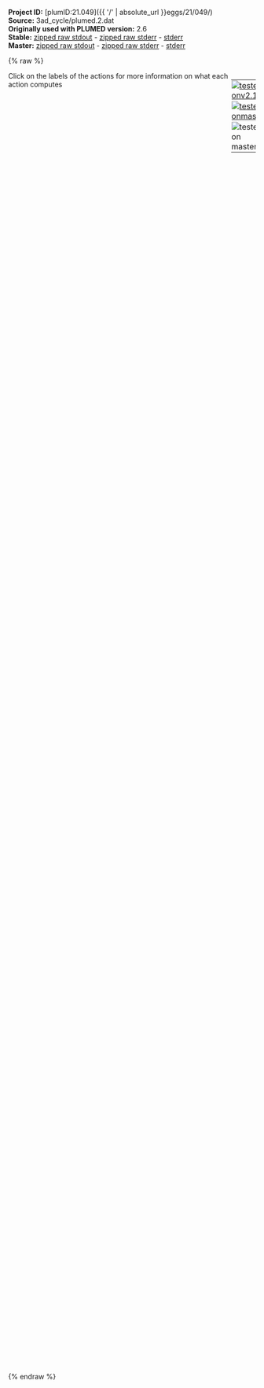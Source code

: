 **Project ID:** [plumID:21.049]({{ '/' | absolute_url }}eggs/21/049/)  
**Source:** 3ad_cycle/plumed.2.dat  
**Originally used with PLUMED version:** 2.6  
**Stable:** [zipped raw stdout](plumed.2.dat.plumed.stdout.txt.zip) - [zipped raw stderr](plumed.2.dat.plumed.stderr.txt.zip) - [stderr](plumed.2.dat.plumed.stderr)  
**Master:** [zipped raw stdout](plumed.2.dat.plumed_master.stdout.txt.zip) - [zipped raw stderr](plumed.2.dat.plumed_master.stderr.txt.zip) - [stderr](plumed.2.dat.plumed_master.stderr)  

{% raw %}
<div style="width: 100%; float:left">
<div style="width: 90%; float:left" id="value_details_data/3ad_cycle/plumed.2.dat"> Click on the labels of the actions for more information on what each action computes </div>
<div style="width: 10%; float:left"><table><tr><td style="padding:1px"><a href="plumed.2.dat.plumed.stderr"><img src="https://img.shields.io/badge/v2.10-failed-red.svg" alt="tested onv2.10" /></a></td></tr><tr><td style="padding:1px"><a href="plumed.2.dat.plumed_master.stderr"><img src="https://img.shields.io/badge/master-failed-red.svg" alt="tested onmaster" /></a></td></tr><tr><td style="padding:1px"><img src="https://img.shields.io/badge/with-LOAD-yellow.svg" alt="tested on master" /></td></tr>
</table></div></div>
<pre style="width=97%;">
<span class="plumedtooltip" style="color:green">LOAD<span class="right">Loads a library, possibly defining new actions. <a href="https://www.plumed.org/doc-master/user-doc/html/_l_o_a_d.html" style="color:green">More details</a><i></i></span></span> <span class="plumedtooltip">FILE<span class="right">file to be loaded<i></i></span></span>=../PathCV.cpp
<span style="display:none;" id="data/3ad_cycle/plumed.2.dat">The LOAD action with label <b></b> calculates something</span><span class="plumedtooltip" style="color:green">UNITS<span class="right">This command sets the internal units for the code. <a href="https://www.plumed.org/doc-master/user-doc/html/_u_n_i_t_s.html" style="color:green">More details</a><i></i></span></span> <span class="plumedtooltip">LENGTH<span class="right">the units of lengths<i></i></span></span>=A <span class="plumedtooltip">TIME<span class="right">the units of time<i></i></span></span>=ps <span class="plumedtooltip">ENERGY<span class="right">the units of energy<i></i></span></span>=kcal/mol

<b name="data/3ad_cycle/plumed.2.datphi" onclick='showPath("data/3ad_cycle/plumed.2.dat","data/3ad_cycle/plumed.2.datphi","data/3ad_cycle/plumed.2.datphi","brown")'>phi</b>: <span class="plumedtooltip" style="color:green">TORSION<span class="right">Calculate a torsional angle. <a href="https://www.plumed.org/doc-master/user-doc/html/_t_o_r_s_i_o_n.html" style="color:green">More details</a><i></i></span></span> <span class="plumedtooltip">ATOMS<span class="right">the four atoms involved in the torsional angle<i></i></span></span>=5,7,9,15
<span style="display:none;" id="data/3ad_cycle/plumed.2.datphi">The TORSION action with label <b>phi</b> calculates the following quantities:<table  align="center" frame="void" width="95%" cellpadding="5%"><tr><td width="5%"><b> Quantity </b>  </td><td><b> Description </b> </td></tr><tr><td width="5%">phi.value</td><td>the TORSION involving these atoms</td></tr></table></span><b name="data/3ad_cycle/plumed.2.datphic" onclick='showPath("data/3ad_cycle/plumed.2.dat","data/3ad_cycle/plumed.2.datphic","data/3ad_cycle/plumed.2.datphic","brown")'>phic</b>: <span class="plumedtooltip" style="color:green">TORSION<span class="right">Calculate a torsional angle. <a href="https://www.plumed.org/doc-master/user-doc/html/_t_o_r_s_i_o_n.html" style="color:green">More details</a><i></i></span></span> <span class="plumedtooltip">ATOMS<span class="right">the four atoms involved in the torsional angle<i></i></span></span>=5,7,9,15 <span class="plumedtooltip">COSINE<span class="right"> calculate cosine instead of dihedral<i></i></span></span>
<span style="display:none;" id="data/3ad_cycle/plumed.2.datphic">The TORSION action with label <b>phic</b> calculates the following quantities:<table  align="center" frame="void" width="95%" cellpadding="5%"><tr><td width="5%"><b> Quantity </b>  </td><td><b> Description </b> </td></tr><tr><td width="5%">phic.value</td><td>the TORSION involving these atoms</td></tr></table></span><b name="data/3ad_cycle/plumed.2.datphis" onclick='showPath("data/3ad_cycle/plumed.2.dat","data/3ad_cycle/plumed.2.datphis","data/3ad_cycle/plumed.2.datphis","brown")'>phis</b>: <span class="plumedtooltip" style="color:green">CUSTOM<span class="right">Calculate a combination of variables using a custom expression. <a href="https://www.plumed.org/doc-master/user-doc/html/_c_u_s_t_o_m.html" style="color:green">More details</a><i></i></span></span> <span class="plumedtooltip">ARG<span class="right">the values input to this function<i></i></span></span>=<b name="data/3ad_cycle/plumed.2.datphi">phi</b> <span class="plumedtooltip">FUNC<span class="right">the function you wish to evaluate<i></i></span></span>=sin(x) <span class="plumedtooltip">PERIODIC<span class="right">if the output of your function is periodic then you should specify the periodicity of the function<i></i></span></span>=NO

<span style="display:none;" id="data/3ad_cycle/plumed.2.datphis">The CUSTOM action with label <b>phis</b> calculates the following quantities:<table  align="center" frame="void" width="95%" cellpadding="5%"><tr><td width="5%"><b> Quantity </b>  </td><td><b> Description </b> </td></tr><tr><td width="5%">phis.value</td><td>an arbitrary function</td></tr></table></span><b name="data/3ad_cycle/plumed.2.datpsi" onclick='showPath("data/3ad_cycle/plumed.2.dat","data/3ad_cycle/plumed.2.datpsi","data/3ad_cycle/plumed.2.datpsi","brown")'>psi</b>: <span class="plumedtooltip" style="color:green">TORSION<span class="right">Calculate a torsional angle. <a href="https://www.plumed.org/doc-master/user-doc/html/_t_o_r_s_i_o_n.html" style="color:green">More details</a><i></i></span></span> <span class="plumedtooltip">ATOMS<span class="right">the four atoms involved in the torsional angle<i></i></span></span>=7,9,15,17
<span style="display:none;" id="data/3ad_cycle/plumed.2.datpsi">The TORSION action with label <b>psi</b> calculates the following quantities:<table  align="center" frame="void" width="95%" cellpadding="5%"><tr><td width="5%"><b> Quantity </b>  </td><td><b> Description </b> </td></tr><tr><td width="5%">psi.value</td><td>the TORSION involving these atoms</td></tr></table></span><b name="data/3ad_cycle/plumed.2.datpsic" onclick='showPath("data/3ad_cycle/plumed.2.dat","data/3ad_cycle/plumed.2.datpsic","data/3ad_cycle/plumed.2.datpsic","brown")'>psic</b>: <span class="plumedtooltip" style="color:green">TORSION<span class="right">Calculate a torsional angle. <a href="https://www.plumed.org/doc-master/user-doc/html/_t_o_r_s_i_o_n.html" style="color:green">More details</a><i></i></span></span> <span class="plumedtooltip">ATOMS<span class="right">the four atoms involved in the torsional angle<i></i></span></span>=7,9,15,17 <span class="plumedtooltip">COSINE<span class="right"> calculate cosine instead of dihedral<i></i></span></span>
<span style="display:none;" id="data/3ad_cycle/plumed.2.datpsic">The TORSION action with label <b>psic</b> calculates the following quantities:<table  align="center" frame="void" width="95%" cellpadding="5%"><tr><td width="5%"><b> Quantity </b>  </td><td><b> Description </b> </td></tr><tr><td width="5%">psic.value</td><td>the TORSION involving these atoms</td></tr></table></span><b name="data/3ad_cycle/plumed.2.datpsis" onclick='showPath("data/3ad_cycle/plumed.2.dat","data/3ad_cycle/plumed.2.datpsis","data/3ad_cycle/plumed.2.datpsis","brown")'>psis</b>: <span class="plumedtooltip" style="color:green">CUSTOM<span class="right">Calculate a combination of variables using a custom expression. <a href="https://www.plumed.org/doc-master/user-doc/html/_c_u_s_t_o_m.html" style="color:green">More details</a><i></i></span></span> <span class="plumedtooltip">ARG<span class="right">the values input to this function<i></i></span></span>=<b name="data/3ad_cycle/plumed.2.datpsi">psi</b> <span class="plumedtooltip">FUNC<span class="right">the function you wish to evaluate<i></i></span></span>=sin(x) <span class="plumedtooltip">PERIODIC<span class="right">if the output of your function is periodic then you should specify the periodicity of the function<i></i></span></span>=NO

<span style="display:none;" id="data/3ad_cycle/plumed.2.datpsis">The CUSTOM action with label <b>psis</b> calculates the following quantities:<table  align="center" frame="void" width="95%" cellpadding="5%"><tr><td width="5%"><b> Quantity </b>  </td><td><b> Description </b> </td></tr><tr><td width="5%">psis.value</td><td>an arbitrary function</td></tr></table></span><span class="plumedtooltip" style="color:green">PATHCV<span class="right">This action is not part of PLUMED and was included by using a LOAD command <a href="https://www.plumed.org/doc-master/user-doc/html/_l_o_a_d.html" style="color:green">More details</a><i></i></span></span> LABEL=<b name="data/3ad_cycle/plumed.2.datpcv" onclick='showPath("data/3ad_cycle/plumed.2.dat","data/3ad_cycle/plumed.2.datpcv","data/3ad_cycle/plumed.2.datpcv","brown")'>pcv</b> ARG=<b name="data/3ad_cycle/plumed.2.datphic">phic</b>,<b name="data/3ad_cycle/plumed.2.datphis">phis</b>,<b name="data/3ad_cycle/plumed.2.datpsic">psic</b>,<b name="data/3ad_cycle/plumed.2.datpsis">psis</b> INFILE=in_cycle.input HALFLIFE=1000 PACE=250 WALKERS_RSTRIDE=250 WALKERS_ID=2 WALKERS_N=8 WALKERS_DIR=<b name="data/3ad_cycle/plumed.2.dat">.</b>

<span class="plumedtooltip" style="color:green">UPPER_WALLS<span class="right">Defines a wall for the value of one or more collective variables, <a href="https://www.plumed.org/doc-master/user-doc/html/_u_p_p_e_r__w_a_l_l_s.html" style="color:green">More details</a><i></i></span></span> <span class="plumedtooltip">ARG<span class="right">the arguments on which the bias is acting<i></i></span></span>=pcv.z <span class="plumedtooltip">AT<span class="right">the positions of the wall<i></i></span></span>=0.0  <span class="plumedtooltip">KAPPA<span class="right">the force constant for the wall<i></i></span></span>=50.0 <span class="plumedtooltip">EXP<span class="right"> the powers for the walls<i></i></span></span>=2 <span class="plumedtooltip">EPS<span class="right"> the values for s_i in the expression for a wall<i></i></span></span>=1 <span class="plumedtooltip">OFFSET<span class="right"> the offset for the start of the wall<i></i></span></span>=0 <span class="plumedtooltip">LABEL<span class="right">a label for the action so that its output can be referenced in the input to other actions<i></i></span></span>=<b name="data/3ad_cycle/plumed.2.dattube" onclick='showPath("data/3ad_cycle/plumed.2.dat","data/3ad_cycle/plumed.2.dattube","data/3ad_cycle/plumed.2.dattube","brown")'>tube</b>
<br/><span style="display:none;" id="data/3ad_cycle/plumed.2.dattube">The UPPER_WALLS action with label <b>tube</b> calculates the following quantities:<table  align="center" frame="void" width="95%" cellpadding="5%"><tr><td width="5%"><b> Quantity </b>  </td><td><b> Description </b> </td></tr><tr><td width="5%">tube.bias</td><td>the instantaneous value of the bias potential</td></tr><tr><td width="5%">tube.force2</td><td>the instantaneous value of the squared force due to this bias potential</td></tr></table></span><b name="data/3ad_cycle/plumed.2.datc" onclick='showPath("data/3ad_cycle/plumed.2.dat","data/3ad_cycle/plumed.2.datc","data/3ad_cycle/plumed.2.datc","brown")'>c</b>: <span class="plumedtooltip" style="color:green">CONSTANT<span class="right">Create a constant value that can be passed to actions <a href="https://www.plumed.org/doc-master/user-doc/html/_c_o_n_s_t_a_n_t.html" style="color:green">More details</a><i></i></span></span> <span class="plumedtooltip">VALUE<span class="right">the single number that you would like to store<i></i></span></span>=-1
<span style="display:none;" id="data/3ad_cycle/plumed.2.datc">The CONSTANT action with label <b>c</b> calculates the following quantities:<table  align="center" frame="void" width="95%" cellpadding="5%"><tr><td width="5%"><b> Quantity </b>  </td><td><b> Description </b> </td></tr><tr><td width="5%">c.value</td><td>the constant value that was read from the plumed input</td></tr></table></span><b name="data/3ad_cycle/plumed.2.dats" onclick='showPath("data/3ad_cycle/plumed.2.dat","data/3ad_cycle/plumed.2.dats","data/3ad_cycle/plumed.2.dats","brown")'>s</b>: <span class="plumedtooltip" style="color:green">COMBINE<span class="right">Calculate a polynomial combination of a set of other variables. <a href="https://www.plumed.org/doc-master/user-doc/html/_c_o_m_b_i_n_e.html" style="color:green">More details</a><i></i></span></span> <span class="plumedtooltip">ARG<span class="right">the values input to this function<i></i></span></span>=pcv.s,<b name="data/3ad_cycle/plumed.2.datc">c</b> <span class="plumedtooltip">COEFFICIENTS<span class="right"> the coefficients of the arguments in your function<i></i></span></span>=2.,1. <span class="plumedtooltip">PERIODIC<span class="right">if the output of your function is periodic then you should specify the periodicity of the function<i></i></span></span>=-1,1

<span style="display:none;" id="data/3ad_cycle/plumed.2.dats">The COMBINE action with label <b>s</b> calculates the following quantities:<table  align="center" frame="void" width="95%" cellpadding="5%"><tr><td width="5%"><b> Quantity </b>  </td><td><b> Description </b> </td></tr><tr><td width="5%">s.value</td><td>a linear compbination</td></tr></table></span><span class="plumedtooltip" style="color:green">METAD<span class="right">Used to performed metadynamics on one or more collective variables. <a href="https://www.plumed.org/doc-master/user-doc/html/_m_e_t_a_d.html" style="color:green">More details</a><i></i></span></span> <span class="plumedtooltip">LABEL<span class="right">a label for the action so that its output can be referenced in the input to other actions<i></i></span></span>=<b name="data/3ad_cycle/plumed.2.datmetad" onclick='showPath("data/3ad_cycle/plumed.2.dat","data/3ad_cycle/plumed.2.datmetad","data/3ad_cycle/plumed.2.datmetad","brown")'>metad</b> <span class="plumedtooltip">ARG<span class="right">the labels of the scalars on which the bias will act<i></i></span></span>=<b name="data/3ad_cycle/plumed.2.dats">s</b> <span class="plumedtooltip">HEIGHT<span class="right">the heights of the Gaussian hills<i></i></span></span>=0.08 <span class="plumedtooltip">SIGMA<span class="right">the widths of the Gaussian hills<i></i></span></span>=0.05 <span class="plumedtooltip">PACE<span class="right">the frequency for hill addition<i></i></span></span>=250 <span class="plumedtooltip">WALKERS_RSTRIDE<span class="right">stride for reading hills files<i></i></span></span>=250 <span class="plumedtooltip">WALKERS_ID<span class="right">walker id<i></i></span></span>=2 <span class="plumedtooltip">WALKERS_N<span class="right">number of walkers<i></i></span></span>=7 <span class="plumedtooltip">WALKERS_DIR<span class="right">shared directory with the hills files from all the walkers<i></i></span></span>=<b name="data/3ad_cycle/plumed.2.dat">.</b>

<span style="display:none;" id="data/3ad_cycle/plumed.2.datmetad">The METAD action with label <b>metad</b> calculates the following quantities:<table  align="center" frame="void" width="95%" cellpadding="5%"><tr><td width="5%"><b> Quantity </b>  </td><td><b> Description </b> </td></tr><tr><td width="5%">metad.bias</td><td>the instantaneous value of the bias potential</td></tr></table></span><span class="plumedtooltip" style="color:green">PRINT<span class="right">Print quantities to a file. <a href="https://www.plumed.org/doc-master/user-doc/html/_p_r_i_n_t.html" style="color:green">More details</a><i></i></span></span> <span class="plumedtooltip">STRIDE<span class="right"> the frequency with which the quantities of interest should be output<i></i></span></span>=10 <span class="plumedtooltip">ARG<span class="right">the labels of the values that you would like to print to the file<i></i></span></span>=<b name="data/3ad_cycle/plumed.2.datphic">phic</b>,<b name="data/3ad_cycle/plumed.2.datphis">phis</b>,<b name="data/3ad_cycle/plumed.2.datpsic">psic</b>,<b name="data/3ad_cycle/plumed.2.datpsis">psis</b>,<b name="data/3ad_cycle/plumed.2.datphi">phi</b>,<b name="data/3ad_cycle/plumed.2.datpsi">psi</b>,<b name="data/3ad_cycle/plumed.2.dats">s</b>,pcv.s,pcv.z,<b name="data/3ad_cycle/plumed.2.datmetad">metad.bias</b>,<b name="data/3ad_cycle/plumed.2.dattube">tube.bias</b> <span class="plumedtooltip">FILE<span class="right">the name of the file on which to output these quantities<i></i></span></span>=<b name="data/3ad_cycle/plumed.2.dat">./COLVAR</b>
</pre>
{% endraw %}
